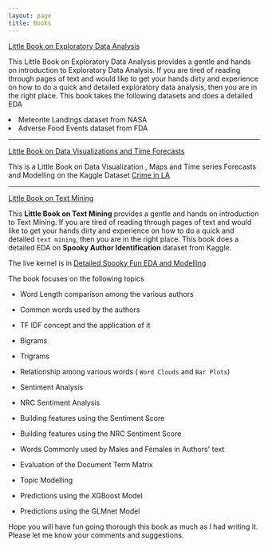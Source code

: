 ```yaml
---
layout: page
title: Books
---
```


<div class="message">
<a href="https://ambarishg.github.io/public/LittleBookEDA/">Little Book on Exploratory Data Analysis</a>
<br>

This Little Book on Exploratory Data Analysis provides a gentle and hands on introduction to Exploratory Data Analysis. If you are tired of reading through pages of text and would like to get your hands dirty and experience on how to do a quick and detailed exploratory data analysis, then you are in the right place. This book takes the following datasets and does a detailed EDA

<li>Meteorite Landings dataset from NASA</li>

<li>Adverse Food Events dataset from FDA</li>

</div>

<hr>
<div class="message">
<a href="https://ambarishg.github.io/public/LittleBookDataViz/">Little Book on Data Visualizations and Time Forecasts</a>
<br>

This is a Little Book on Data Visualization , Maps and Time series Forecasts and Modelling on the Kaggle Dataset <a href="https://www.kaggle.com/cityofLA/crime-in-los-angeles">Crime in LA </a>

</div>

<hr>
<div class="message">
<a href="https://ambarishg.github.io/public/LittleBookTextMining/">Little Book on Text Mining</a>

<br>

This **Little Book on Text Mining** provides a gentle and hands on introduction to Text Mining. If you are tired of reading through pages of text and would like to get your hands dirty and experience on how to do a quick and detailed `text mining`, then  you are in the right place. This book does a detailed EDA on **Spooky Author Identification** dataset from Kaggle.              

The live kernel is in [Detailed Spooky Fun EDA and Modelling](https://www.kaggle.com/ambarish/detailed-spooky-fun-eda-and-modelling)                    


The book focuses on the following topics               

* Word Length comparison among the various authors            

* Common words used by the authors       

* TF IDF concept and the application of it           

* Bigrams                     

* Trigrams                  

* Relationship among various words    ( `Word Clouds` and `Bar Plots`)                
 
* Sentiment Analysis                          

* NRC Sentiment Analysis                     

* Building features using the Sentiment Score                         

* Building features using the NRC Sentiment Score                        

* Words Commonly used by Males and Females in Authors' text                 

* Evaluation of the Document Term Matrix                

*  Topic Modelling                

* Predictions using the XGBoost Model              

* Predictions using the GLMnet Model        


Hope you will have fun going thorough this book as much as I had writing it.               
Please let me know your comments and suggestions.                      


</div>



